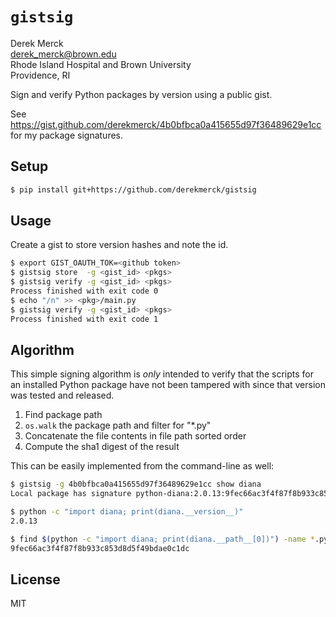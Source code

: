 `gistsig`
==========================

Derek Merck  
<derek_merck@brown.edu>  
Rhode Island Hospital and Brown University  
Providence, RI  

Sign and verify Python packages by version using a public gist.

See <https://gist.github.com/derekmerck/4b0bfbca0a415655d97f36489629e1cc> for my package signatures.

## Setup

```bash
$ pip install git+https://github.com/derekmerck/gistsig
```


## Usage

Create a gist to store version hashes and note the id.

```bash
$ export GIST_OAUTH_TOK=<github token>
$ gistsig store  -g <gist_id> <pkgs>
$ gistsig verify -g <gist_id> <pkgs>
Process finished with exit code 0
$ echo "/n" >> <pkg>/main.py
$ gistsig verify -g <gist_id> <pkgs>
Process finished with exit code 1
```


## Algorithm

This simple signing algorithm is _only_ intended to verify that the scripts for an installed Python package have not been tampered with since that version was tested and released.

1. Find package path
2. `os.walk` the package path and filter for "*.py"
3. Concatenate the file contents in file path sorted order
4. Compute the sha1 digest of the result

This can be easily implemented from the command-line as well:

```bash
$ gistsig -g 4b0bfbca0a415655d97f36489629e1cc show diana
Local package has signature python-diana:2.0.13:9fec66ac3f4f87f8b933c853d8d5f49bdae0c1dc

$ python -c "import diana; print(diana.__version__)"
2.0.13

$ find $(python -c "import diana; print(diana.__path__[0])") -name *.py | sort -n | xargs cat| sha1sum 
9fec66ac3f4f87f8b933c853d8d5f49bdae0c1dc
```


## License

MIT
